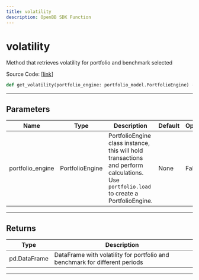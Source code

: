 ```yaml
---
title: volatility
description: OpenBB SDK Function
---
```


# volatility

Method that retrieves volatility for portfolio and benchmark selected

Source Code: [[link](https://github.com/OpenBB-finance/OpenBBTerminal/tree/main/openbb_terminal/portfolio/portfolio_model.py#L999)]

```python
def get_volatility(portfolio_engine: portfolio_model.PortfolioEngine) -> pd.DataFrame
```
---
## Parameters

| Name | Type | Description | Default | Optional |
| ---- | ---- | ----------- | ------- | -------- |
| portfolio_engine | PortfolioEngine | PortfolioEngine class instance, this will hold transactions and perform calculations.<br/>Use `portfolio.load` to create a PortfolioEngine. | None | False |

---
## Returns

| Type | Description |
| ---- | ----------- |
| pd.DataFrame | DataFrame with volatility for portfolio and benchmark for different periods |

---
